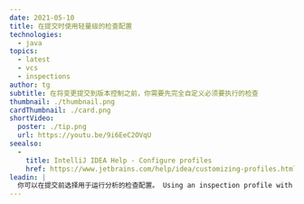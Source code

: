 ```yaml
---
date: 2021-05-10
title: 在提交时使用轻量级的检查配置
technologies:
  - java
topics:
  - latest
  - vcs
  - inspections
author: tg
subtitle: 在将变更提交到版本控制之前，你需要先完全自定义必须要执行的检查
thumbnail: ./thumbnail.png
cardThumbnail: ./card.png
shortVideo:
  poster: ./tip.png
  url: https://youtu.be/9i6EeC2OVqU
seealso:
  - 
    title: IntelliJ IDEA Help - Configure profiles
    href: https://www.jetbrains.com/help/idea/customizing-profiles.html
leadin: |
  你可以在提交前选择用于运行分析的检查配置。 Using an inspection profile with a much smaller number of checks, for example only Java errors and warnings, can run much faster than our full inspection profile and prevent us from committing breaking changes.
---
```



